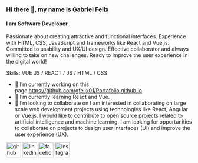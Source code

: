 ### Hi there 👋, my name is Gabriel Felix
#### I am Software Developer .
Passionate about creating attractive and functional interfaces. Experience with HTML, CSS, JavaScript and frameworks like React and Vue.js. Committed to usability and UX/UI design. Effective collaborator and always willing to take on new challenges. Ready to improve the user experience in the digital world!

Skills: VUE JS / REACT / JS / HTML / CSS

- 🔭 I’m currently working on this page.https://github.com/gfelix01/Portafolio.github.io 
- 🌱 I’m currently learning React and Vue. 
- 👯 I’m looking to collaborate on I am interested in collaborating on large scale web development projects using technologies like React, Angular or Vue.js. I would like to contribute to open source projects related to artificial intelligence and machine learning. I am looking for opportunities to collaborate on projects to design user interfaces (UI) and improve the user experience (UX). 


[<img src='https://cdn.jsdelivr.net/npm/simple-icons@3.0.1/icons/github.svg' alt='github' height='40'>](https://github.com/https://github.com/gfelix01)  [<img src='https://cdn.jsdelivr.net/npm/simple-icons@3.0.1/icons/linkedin.svg' alt='linkedin' height='40'>](https://www.linkedin.com/in/https://www.linkedin.com/in/arturo-felix-dssn20//)  [<img src='https://cdn.jsdelivr.net/npm/simple-icons@3.0.1/icons/facebook.svg' alt='facebook' height='40'>](https://www.facebook.com/https://web.facebook.com/gabrielarturo.felixpaez/)  [<img src='https://cdn.jsdelivr.net/npm/simple-icons@3.0.1/icons/instagram.svg' alt='instagram' height='40'>](https://www.instagram.com/https://www.instagram.com/felix5637_//)  

